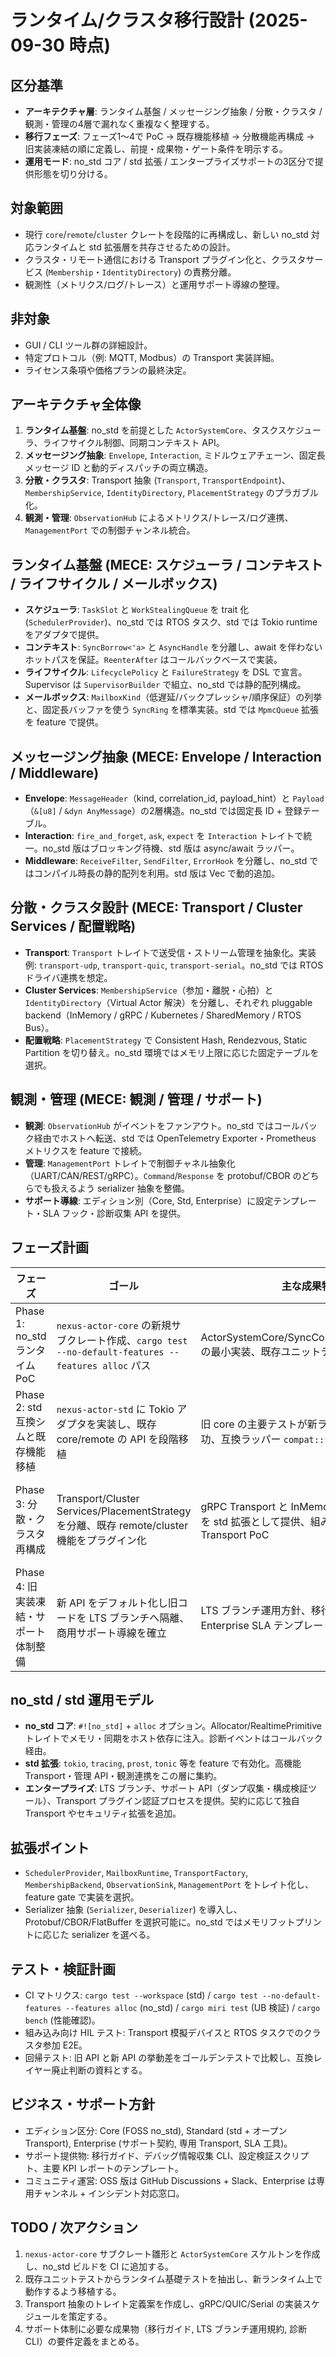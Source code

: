 # ランタイム/クラスタ移行設計 (2025-09-30 時点)

## 区分基準
- **アーキテクチャ層**: ランタイム基盤 / メッセージング抽象 / 分散・クラスタ / 観測・管理の4層で漏れなく重複なく整理する。
- **移行フェーズ**: フェーズ1〜4で PoC → 既存機能移植 → 分散機能再構成 → 旧実装凍結の順に定義し、前提・成果物・ゲート条件を明示する。
- **運用モード**: no_std コア / std 拡張 / エンタープライズサポートの3区分で提供形態を切り分ける。

## 対象範囲
- 現行 `core`/`remote`/`cluster` クレートを段階的に再構成し、新しい no_std 対応ランタイムと std 拡張層を共存させるための設計。
- クラスタ・リモート通信における Transport プラグイン化と、クラスタサービス (`Membership`・`IdentityDirectory`) の責務分離。
- 観測性（メトリクス/ログ/トレース）と運用サポート導線の整理。

## 非対象
- GUI / CLI ツール群の詳細設計。
- 特定プロトコル（例: MQTT, Modbus）の Transport 実装詳細。
- ライセンス条項や価格プランの最終決定。

## アーキテクチャ全体像
1. **ランタイム基盤**: no_std を前提とした `ActorSystemCore`、タスクスケジューラ、ライフサイクル制御、同期コンテキスト API。
2. **メッセージング抽象**: `Envelope`, `Interaction`, ミドルウェアチェーン、固定長メッセージ ID と動的ディスパッチの両立構造。
3. **分散・クラスタ**: Transport 抽象 (`Transport`, `TransportEndpoint`)、`MembershipService`, `IdentityDirectory`, `PlacementStrategy` のプラガブル化。
4. **観測・管理**: `ObservationHub` によるメトリクス/トレース/ログ連携、`ManagementPort` での制御チャンネル統合。

## ランタイム基盤 (MECE: スケジューラ / コンテキスト / ライフサイクル / メールボックス)
- **スケジューラ**: `TaskSlot` と `WorkStealingQueue` を trait 化 (`SchedulerProvider`)、no_std では RTOS タスク、std では Tokio runtime をアダプタで提供。
- **コンテキスト**: `SyncBorrow<'a>` と `AsyncHandle` を分離し、await を伴わないホットパスを保証。`ReenterAfter` はコールバックベースで実装。
- **ライフサイクル**: `LifecyclePolicy` と `FailureStrategy` を DSL で宣言。Supervisor は `SupervisorBuilder` で組立、no_std では静的配列構成。
- **メールボックス**: `MailboxKind`（低遅延/バックプレッシャ/順序保証）の列挙と、固定長バッファを使う `SyncRing` を標準実装。std では `MpmcQueue` 拡張を feature で提供。

## メッセージング抽象 (MECE: Envelope / Interaction / Middleware)
- **Envelope**: `MessageHeader`（kind, correlation_id, payload_hint）と `Payload`（`&[u8]` / `&dyn AnyMessage`）の2層構造。no_std では固定長 ID + 登録テーブル。
- **Interaction**: `fire_and_forget`, `ask`, `expect` を `Interaction` トレイトで統一。no_std 版はブロッキング待機、std 版は async/await ラッパー。
- **Middleware**: `ReceiveFilter`, `SendFilter`, `ErrorHook` を分離し、no_std ではコンパイル時長の静的配列を利用。std 版は Vec で動的追加。

## 分散・クラスタ設計 (MECE: Transport / Cluster Services / 配置戦略)
- **Transport**: `Transport` トレイトで送受信・ストリーム管理を抽象化。実装例: `transport-udp`, `transport-quic`, `transport-serial`。no_std では RTOS ドライバ連携を想定。
- **Cluster Services**: `MembershipService`（参加・離脱・心拍）と `IdentityDirectory`（Virtual Actor 解決）を分離し、それぞれ pluggable backend（InMemory / gRPC / Kubernetes / SharedMemory / RTOS Bus）。
- **配置戦略**: `PlacementStrategy` で Consistent Hash, Rendezvous, Static Partition を切り替え。no_std 環境ではメモリ上限に応じた固定テーブルを選択。

## 観測・管理 (MECE: 観測 / 管理 / サポート)
- **観測**: `ObservationHub` がイベントをファンアウト。no_std ではコールバック経由でホストへ転送、std では OpenTelemetry Exporter・Prometheus メトリクスを feature で接続。
- **管理**: `ManagementPort` トレイトで制御チャネル抽象化（UART/CAN/REST/gRPC）。`Command`/`Response` を protobuf/CBOR のどちらでも扱えるよう serializer 抽象を整備。
- **サポート導線**: エディション別（Core, Std, Enterprise）に設定テンプレート・SLA フック・診断収集 API を提供。

## フェーズ計画
| フェーズ | ゴール | 主な成果物 | ゲート条件 |
|---------|-------|-------------|------------|
| Phase 1: no_std ランタイム PoC | `nexus-actor-core` の新規サブクレート作成、`cargo test --no-default-features --features alloc` パス | ActorSystemCore/SyncContext/SyncMailbox の最小実装、既存ユニットテストの一部を移植 | no_std ビルドが CI で常時成功、PoC ベンチが現行性能を満たす |
| Phase 2: std 互換シムと既存機能移植 | `nexus-actor-std` に Tokio アダプタを実装し、既存 core/remote の API を段階移植 | 旧 core の主要テストが新ランタイム上で成功、互換ラッパー `compat::*` 提供 | 旧コード上の回帰テストを並行実行できる CI マトリクス完成 |
| Phase 3: 分散・クラスタ再構成 | Transport/Cluster Services/PlacementStrategy を分離、既存 remote/cluster 機能をプラグイン化 | gRPC Transport と InMemory Membership を std 拡張として提供、組み込み向け Transport PoC | 分散統合テストが新構成で成功、旧 remote/cluster を段階的に deprecated |
| Phase 4: 旧実装凍結・サポート体制整備 | 新 API をデフォルト化し旧コードを LTS ブランチへ隔離、商用サポート導線を確立 | LTS ブランチ運用方針、移行ガイド、Enterprise SLA テンプレート | 利用者が新 API へ移行可能と判断、社内サポート体制が合意済み |

## no_std / std 運用モデル
- **no_std コア**: `#![no_std]` + `alloc` オプション。Allocator/RealtimePrimitive トレイトでメモリ・同期をホスト依存に注入。診断イベントはコールバック経由。
- **std 拡張**: `tokio`, `tracing`, `prost`, `tonic` 等を feature で有効化。高機能 Transport・管理 API・観測連携をこの層に集約。
- **エンタープライズ**: LTS ブランチ、サポート API（ダンプ収集・構成検証ツール）、Transport プラグイン認証プロセスを提供。契約に応じて独自 Transport やセキュリティ拡張を追加。

## 拡張ポイント
- `SchedulerProvider`, `MailboxRuntime`, `TransportFactory`, `MembershipBackend`, `ObservationSink`, `ManagementPort` をトレイト化し、feature gate で実装を選択。
- Serializer 抽象 (`Serializer`, `Deserializer`) を導入し、Protobuf/CBOR/FlatBuffer を選択可能に。no_std ではメモリフットプリントに応じた serializer を選べる。

## テスト・検証計画
- CI マトリクス: `cargo test --workspace` (std) / `cargo test --no-default-features --features alloc` (no_std) / `cargo miri test` (UB 検証) / `cargo bench` (性能確認)。
- 組み込み向け HIL テスト: Transport 模擬デバイスと RTOS タスクでのクラスタ参加 E2E。
- 回帰テスト: 旧 API と新 API の挙動差をゴールデンテストで比較し、互換レイヤー廃止判断の資料とする。

## ビジネス・サポート方針
- エディション区分: Core (FOSS no_std), Standard (std + オープン Transport), Enterprise (サポート契約, 専用 Transport, SLA 工具)。
- サポート提供物: 移行ガイド、デバッグ情報収集 CLI、設定検証スクリプト、主要 KPI レポートのテンプレート。
- コミュニティ運営: OSS 版は GitHub Discussions + Slack、Enterprise は専用チャンネル + インシデント対応窓口。

## TODO / 次アクション
1. `nexus-actor-core` サブクレート雛形と `ActorSystemCore` スケルトンを作成し、no_std ビルドを CI に追加する。
2. 既存ユニットテストからランタイム基礎テストを抽出し、新ランタイム上で動作するよう移植する。
3. Transport 抽象のトレイト定義案を作成し、gRPC/QUIC/Serial の実装スケジュールを策定する。
4. サポート体制に必要な成果物（移行ガイド, LTS ブランチ運用規約, 診断 CLI）の要件定義をまとめる。

